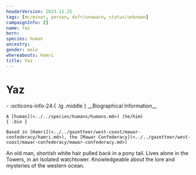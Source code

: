 ```yaml
---
headerVersion: 2023.11.25
tags: [mc/minor, person, dufr/unaware, status/unknown]
campaignInfo: []
name: Yaz
born:
species: human
ancestry:
gender: male
whereabouts: Hamri
title: Yaz
---
```

# Yaz
<div class="grid cards ext-narrow-margin ext-one-column" markdown>
- :octicons-info-24:{ .lg .middle } __Biographical Information__

    A [human](<../../species/humans/humans.md>) (he/him)  
    { .bio }

    Based in [Hamri](<../../gazetteer/west-coast/mawar-confederacy/hamri.md>), the [Mawar Confederacy](<../../gazetteer/west-coast/mawar-confederacy/mawar-confederacy.md>)
</div>


An old man, shortish white hair pulled back in a pony tail. Lives alone in the Towers, in an isolated watchtower. Knowledgeable about the lore and mysteries of the western ocean.